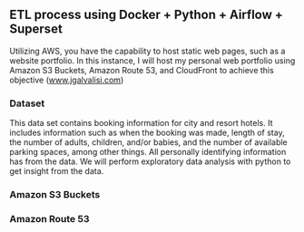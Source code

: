 ## ETL process using Docker + Python + Airflow + Superset

Utilizing AWS, you have the capability to host static web pages, such as a website portfolio. In this instance, I will host my personal web portfolio using Amazon S3 Buckets, Amazon Route 53, and CloudFront to achieve this objective (www.jgalvalisi.com)

### Dataset

This data set contains booking information for city and resort hotels. It includes information such as when the booking was made, length of stay, the number of adults, children, and/or babies, and the number of available parking spaces, among other things. All personally identifying information has from the data. We will perform exploratory data analysis with python to get insight from the data.






### Amazon S3 Buckets
 


### Amazon Route 53

